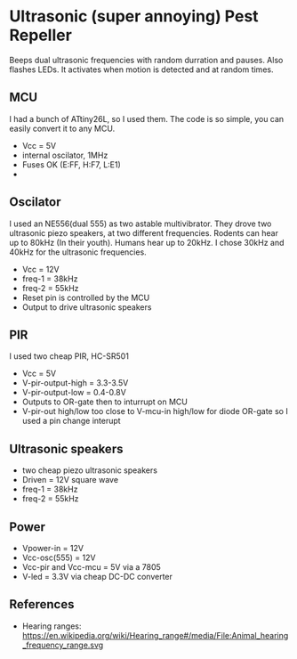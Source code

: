 # Ultrasonic (super annoying) Pest Repeller
Beeps dual ultrasonic frequencies with random durration and pauses. Also flashes LEDs.  It activates when motion is detected and at random times.

## MCU
I had a bunch of ATtiny26L, so I used them.  The code is so simple, you can easily convert it to any MCU.
- Vcc = 5V
- internal oscilator, 1MHz
- Fuses OK (E:FF, H:F7, L:E1)
-
## Oscilator
I used an NE556(dual 555) as two astable multivibrator. They drove two ultrasonic piezo speakers, at two different frequencies. Rodents can hear up to 80kHz (In their youth). Humans hear up to 20kHz. I chose 30kHz and 40kHz for the ultrasonic frequencies.
- Vcc = 12V
- freq-1 = 38kHz
- freq-2 = 55kHz
- Reset pin is controlled by the MCU 
- Output to drive ultrasonic speakers

## PIR
I used two cheap PIR, HC-SR501
- Vcc = 5V
- V-pir-output-high = 3.3-3.5V
- V-pir-output-low = 0.4-0.8V
- Outputs to OR-gate then to inturrupt on MCU
 - V-pir-out high/low too close to V-mcu-in high/low for diode OR-gate so I used a pin change interupt

## Ultrasonic speakers
- two cheap piezo ultrasonic speakers
- Driven = 12V square wave
- freq-1 = 38kHz
- freq-2 = 55kHz

## Power
- Vpower-in = 12V
- Vcc-osc(555) = 12V
- Vcc-pir and Vcc-mcu = 5V via a 7805
- V-led = 3.3V via cheap DC-DC converter

## References
- Hearing ranges:  https://en.wikipedia.org/wiki/Hearing_range#/media/File:Animal_hearing_frequency_range.svg
